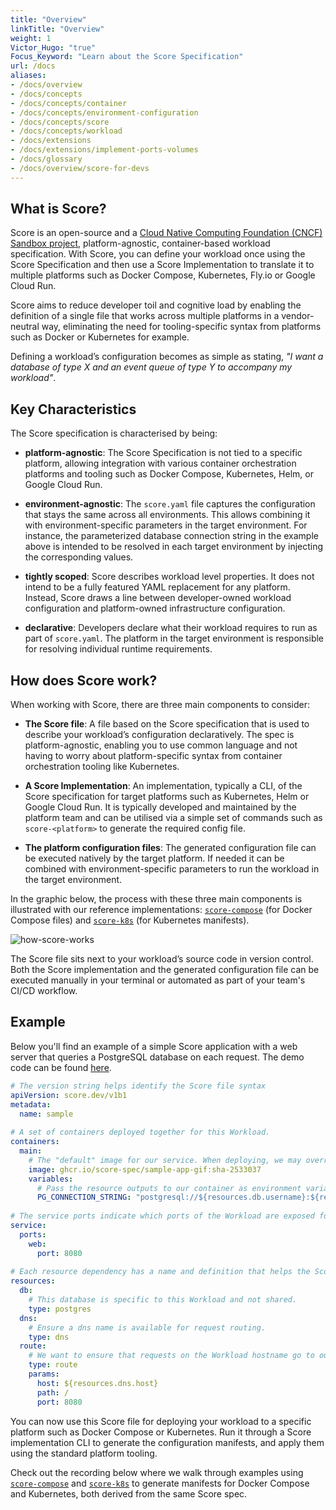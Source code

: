 ```yaml
---
title: "Overview"
linkTitle: "Overview"
weight: 1
Victor_Hugo: "true"
Focus_Keyword: "Learn about the Score Specification"
url: /docs
aliases:
- /docs/overview
- /docs/concepts
- /docs/concepts/container
- /docs/concepts/environment-configuration
- /docs/concepts/score
- /docs/concepts/workload
- /docs/extensions
- /docs/extensions/implement-ports-volumes
- /docs/glossary
- /docs/overview/score-for-devs
---
```


## What is Score?

Score is an open-source and a [Cloud Native Computing Foundation (CNCF) Sandbox project](https://www.cncf.io/projects/score/), platform-agnostic, container-based workload specification. With Score, you can define your workload once using the Score Specification and then use a Score Implementation to translate it to multiple platforms such as Docker Compose, Kubernetes, Fly.io or Google Cloud Run.

Score aims to reduce developer toil and cognitive load by enabling the definition of a single file that works across multiple platforms in a vendor-neutral way, eliminating the need for tooling-specific syntax from platforms such as Docker or Kubernetes for example.

Defining a workload’s configuration becomes as simple as stating, _"I want a database of type X and an event queue of type Y to accompany my workload"_.

## Key Characteristics

The Score specification is characterised by being:

- **platform-agnostic**: The Score Specification is not tied to a specific platform, allowing integration with various container orchestration platforms and tooling such as Docker Compose, Kubernetes, Helm, or Google Cloud Run.

- **environment-agnostic**: The `score.yaml` file captures the configuration that stays the same across all environments. This allows combining it with environment-specific parameters in the target environment. For instance, the parameterized database connection string in the example above is intended to be resolved in each target environment by injecting the corresponding values.

- **tightly scoped**: Score describes workload level properties. It does not intend to be a fully featured YAML replacement for any platform. Instead, Score draws a line between developer-owned workload configuration and platform-owned infrastructure configuration.

- **declarative**: Developers declare what their workload requires to run as part of `score.yaml`. The platform in the target environment is responsible for resolving individual runtime requirements.

## How does Score work?

When working with Score, there are three main components to consider:

- **The Score file**: A file based on the Score specification that is used to describe your workload’s configuration declaratively. The spec is platform-agnostic, enabling you to use common language and not having to worry about platform-specific syntax from container orchestration tooling like Kubernetes.

- **A Score Implementation**: An implementation, typically a CLI, of the Score specification for target platforms such as Kubernetes, Helm or Google Cloud Run. It is typically developed and maintained by the platform team and can be utilised via a simple set of commands such as `score-<platform>` to generate the required config file.

- **The platform configuration files**: The generated configuration file can be executed natively by the target platform. If needed it can be combined with environment-specific parameters to run the workload in the target environment.

In the graphic below, the process with these three main components is illustrated with our reference implementations: [`score-compose`](https://github.com/score-spec/score-compose) (for Docker Compose files) and [`score-k8s`](https://github.com/score-spec/score-k8s) (for Kubernetes manifests).

![how-score-works](/images/how-score-works.png)

The Score file sits next to your workload’s source code in version control. Both the Score implementation and the generated configuration file can be executed manually in your terminal or automated as part of your team's CI/CD workflow.

## Example

Below you'll find an example of a simple Score application with a web server that queries a PostgreSQL database on each request. The demo code can be found [here](https://github.com/score-spec/sample-app-gif/blob/main/score.yaml).

```yaml
# The version string helps identify the Score file syntax
apiVersion: score.dev/v1b1
metadata:
  name: sample
  
# A set of containers deployed together for this Workload.
containers:
  main:
    # The "default" image for our service. When deploying, we may override this with a particular tag.
    image: ghcr.io/score-spec/sample-app-gif:sha-2533037
    variables:
      # Pass the resource outputs to our container as environment variables. The Score implementation takes care of securing any secret access as needed.
      PG_CONNECTION_STRING: "postgresql://${resources.db.username}:${resources.db.password}@${resources.db.host}:${resources.db.port}/${resources.db.database}?sslmode=disable"
     
# The service ports indicate which ports of the Workload are exposed for other services to call.
service:
  ports:
    web:
      port: 8080
      
# Each resource dependency has a name and definition that helps the Score implementation link or provision the required resource.
resources:
  db:
    # This database is specific to this Workload and not shared.
    type: postgres
  dns:
    # Ensure a dns name is available for request routing.
    type: dns
  route:
    # We want to ensure that requests on the Workload hostname go to our service port.
    type: route
    params:
      host: ${resources.dns.host}
      path: /
      port: 8080
```

You can now use this Score file for deploying your workload to a specific platform such as Docker Compose or Kubernetes. Run it through a Score implementation CLI to generate the configuration manifests, and apply them using the standard platform tooling.

Check out the recording below where we walk through examples using [`score-compose`](https://github.com/score-spec/score-compose) and [`score-k8s`](https://github.com/score-spec/score-k8s) to generate manifests for Docker Compose and Kubernetes, both derived from the same Score spec.

<script src="https://fast.wistia.com/embed/medias/m3mxb2w8vp.jsonp" async></script><script src="https://fast.wistia.com/assets/external/E-v1.js" async></script><div class="wistia_responsive_padding" style="padding:47% 0 0 0;position:relative;"><div class="wistia_responsive_wrapper" style="height:80%;left:0;position:absolute;top:0;width:80%;"><div class="wistia_embed wistia_async_m3mxb2w8vp seo=true videoFoam=true" style="height:80%;position:relative;width:80%"><div class="wistia_swatch" style="height:80%;left:0;opacity:0;overflow:hidden;position:absolute;top:0;transition:opacity 200ms;width:80%;"><img src="https://fast.wistia.com/embed/medias/m3mxb2w8vp/swatch" style="filter:blur(5px);height:80%;object-fit:contain;width:80%;" alt="" aria-hidden="true" onload="this.parentNode.style.opacity=1;" /></div></div></div></div>
